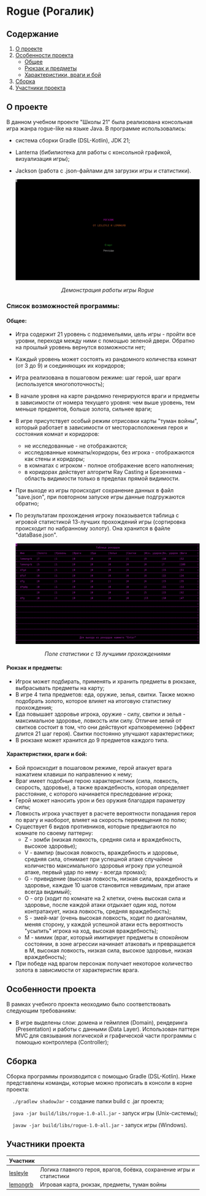# Rogue (Рогалик)

## Содержание
1. [О проекте](#о-проекте)
2. [Особенности проекта](#особенности-проекта)
	- [Общее](#общее)
	- [Рюкзак и предметы](#рюкзак-и-предметы)
	- [Характеристики, враги и бой](#характеристики-враги-и-бой)
3. [Сборка](#сборка)
4. [Участники проекта](#участники-проекта)

## О проекте

В данном учебном проекте "Школы 21" была реализована консольная игра жанра rogue-like на языке Java. В программе использовались:
* система сборки Gradle (DSL-Kotlin), JDK 21;
* Lanterna (бибилиотека для работы с консольной графикой, визуализация игры);
* Jackson (работа с .json-файлами для загрузки игры и статистики).
	<div align=center>
	
	![Демонстрация работы игры Rogue](images/gamerogue.gif)
	
	*Демонстрация работы игры Rogue*
	</div>

### Список возможностей программы:

#### Общее:

* Игра содержит 21 уровень с подземельями, цель игры - пройти все уровни, переходя между ними с помощью зеленой двери. Обратно на прошлый уровень вернутся возможности нет;
* Каждый уровень может состоять из рандомного количества комнат (от 3 до 9) и соединяющих их коридоров;
* Игра реализована в пошаговом режиме: шаг герой, шаг враги (используется многопоточность);
* В начале уровня на карте рандомно генерируются враги и предметы в зависимости от номера текущего уровня: чем выше уровень, тем меньше предметов, больше золота, сильнее враги;
* В игре присутствует особый режим отрисовки карты "туман войны", который работает в зависимости от месторасположения героя и состояния комнат и коридоров:
	* не исследованные - не отображаются;
	* исследованные комнаты/коридоры, без игрока - отображаются как стены и коридоры;
	* в комнатах с игроком - полное отображение всего наполнения;
	* в коридорах действует алгоритм Ray Casting и Брезенхема - область видимости только в пределах прямой видимости.
 * При выходе из игры происходит сохранение данных в файл "save.json", при повторном запуске игры данные подгружаются обратно;
 * По результатам прохождения игроку показывается таблица с игровой статистикой 13-лучших прохождений игры (сортировка происходит по набранному золоту). Она хранится в файле "dataBase.json".

	<div align=center>

	![Поле статистики с 13 лучшими прохождениями](images/statistic.png)

	*Поле статистики с 13 лучшими прохождениями*
	</div>

#### Рюкзак и предметы:

* Игрок может подбирать, применять и хранить предметы в рюкзаке, выбрасывать предметы на карту;
* В игре 4 типа предметов: еда, оружие, зелья, свитки. Также можно подобрать золото, которое влияет на итоговую статистику прохождения;
* Еда повышает здоровье игрока, оружие - силу, свитки и зелья - максимальное здоровье, ловкость или силу. Отличие зелий от свитков состоит в том, что они действуют кратковременно (эффект длится 21 шаг героя). Свитки постоянно улучшают характеристики;
* В рюкзаке может хранится до 9 предметов каждого типа.

#### Характеристики, враги и бой:

* Бой происходит в пошаговом режиме, герой атакует врага нажатием клавиши по направлению к нему;
* Враг имеет подобные герою характеристики (сила, ловкость, скорость, здоровье), а также враждебность, которая определяет расстояние, с которого начинается преследование игрока;
* Герой может наносить урон и без оружия благодаря параметру силы;
* Ловкость игрока участвует в расчете вероятности попадания героя по врагу и наоборот, влияет на скорость перемещения по полю;
* Существует 6 видов противников, которые предвигаются по комнате по своему паттерну: 
	* Z - зомби (низкая ловкость, средняя сила и враждебность, высокое здоровье);
	* V - вампир (высокая ловкость, враждебность и здоровье, средняя сила, отнимает при успешной атаке случайное количиство максимального здоровья игроку при успешной атаке, первый удар по нему - всегда промах);
	* G - привидение (высокая ловкость, низкая сила, враждебность и здоровье, каждые 10 шагов становится невидимым, при атаке всегда видимый);
	* O - огр (ходит по комнате на 2 клетки, очень высокая сила и здоровье, после каждой атаки отдыхает один ход, потом контратакует, низка ловкость, средняя враждебность);
	* S - змей-маг (очень высокая ловкость, ходит по диагоналям, меняя сторону, у каждой успешной атаки есть вероятность "усыпить" игрока на ход, высокая враждебность);
	* M - мимик (враг, который имитириует предметы в спокойном состоянии, в зоне агрессии начинает атаковать и превращается в M, высокая ловкость, низкая сила, высокое здоровье, низкая враждебность);
* При победе над врагом персонаж получает некоторое количество золота в зависимости от характеристик врага.

## Особенности проекта

В рамках учебного проекта неоходимо было соответствовать следующим требованиям:

* В игре выделены слои: домена и геймплея (Domain), рендеринга (Presentation) и работы с данными (Data Layer). Использован паттерн MVC для связывания логической и графической части программы с помощью контроллера (Controller);

## Сборка

Сборка программы производится с помощью Gradle (DSL-Kotlin). Ниже представлены команды, которые можно прописать в консоли в корне проекта:

&nbsp;&nbsp;&nbsp;&nbsp;``./gradlew shadowJar`` - создание папки build с .jar проекта;

&nbsp;&nbsp;&nbsp;&nbsp;``java -jar build/libs/rogue-1.0-all.jar`` - запуск игры (Unix-системы);

&nbsp;&nbsp;&nbsp;&nbsp;``javaw -jar build/libs/rogue-1.0-all.jar`` - запуск игры (Windows).



## Участники проекта

| Участник      |            |
| ------------- | ------------------ |
| [lesleyle](https://github.com/IvanVito) | Логика главного героя, врагов, боёвка, сохранение игры и статистики |
| [lemongrb](https://github.com/Shyrasya) | Игровая карта, рюкзак, предметы, туман войны |
